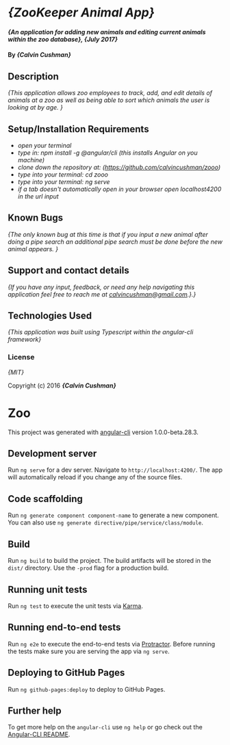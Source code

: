 # _{ZooKeeper Animal App}_

#### _{An application for adding new animals and editing current animals within the zoo database}, {July 2017}_

#### By _**{Calvin Cushman}**_

## Description

_{This application allows zoo employees to track, add, and edit details of animals at a zoo as well as being able to sort which animals the user is looking at by age. }_

## Setup/Installation Requirements

* _open your terminal_
* _type in: npm install -g @angular/cli (this installs Angular on you machine)_
* _clone down the repository at: (https://github.com/calvincushman/zooo)_
* _type into your terminal: cd zooo_
* _type into your terminal: ng serve_
* _if a tab doesn't automatically open in your browser open localhost4200 in the url input_

## Known Bugs

_{The only known bug at this time is that if you input a new animal after doing a pipe search an additional pipe search must be done before the new animal appears. }_

## Support and contact details

_{If you have any input, feedback, or need any help navigating this application feel free to reach me at calvincushman@gmail.com.}.}_

## Technologies Used

_{This application was built using Typescript within the angular-cli framework}_

### License

*{MIT}*

Copyright (c) 2016 **_{Calvin Cushman}_**
# Zoo

This project was generated with [angular-cli](https://github.com/angular/angular-cli) version 1.0.0-beta.28.3.

## Development server
Run `ng serve` for a dev server. Navigate to `http://localhost:4200/`. The app will automatically reload if you change any of the source files.

## Code scaffolding

Run `ng generate component component-name` to generate a new component. You can also use `ng generate directive/pipe/service/class/module`.

## Build

Run `ng build` to build the project. The build artifacts will be stored in the `dist/` directory. Use the `-prod` flag for a production build.

## Running unit tests

Run `ng test` to execute the unit tests via [Karma](https://karma-runner.github.io).

## Running end-to-end tests

Run `ng e2e` to execute the end-to-end tests via [Protractor](http://www.protractortest.org/).
Before running the tests make sure you are serving the app via `ng serve`.

## Deploying to GitHub Pages

Run `ng github-pages:deploy` to deploy to GitHub Pages.

## Further help

To get more help on the `angular-cli` use `ng help` or go check out the [Angular-CLI README](https://github.com/angular/angular-cli/blob/master/README.md).
